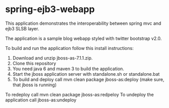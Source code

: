 spring-ejb3-webapp
=============

This application demonstrates the interoperability between spring mvc and ejb3 SLSB layer.

The application is a sample blog webapp styled with twitter bootstrap v2.0.

To build and run the application follow this install instructions:

1. Download and unzip jboss-as-7.1.1.zip.
2. Clone this repository
3. You need java 6 and maven 3 to build the application.
4. Start the jboss application server with standalone.sh or standalone.bat
5. To build and deploy call mvn clean package jboss-as:deploy (make sure, that jboss is running)

To redeploy call mvn clean package jboss-as:redpeloy
To undeploy the application call jboss-as:undeploy
